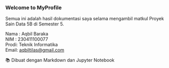 ### Welcome to MyProfile  

Semua ini adalah hasil dokumentasi saya selama mengambil matkul Proyek Sain Data 5B di Semester 5.  

Nama : Aqbil Baraka  
NIM  : 230411100077  
Prodi: Teknik Informatika  
Email: aqbiltilas@gmail.com

📚 Dibuat dengan Markdown dan Jupyter Notebook